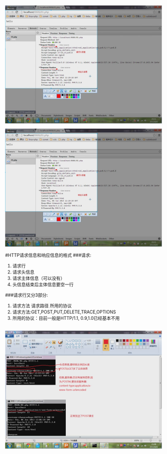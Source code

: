 ![](./image/fXieYi.png)  

![](./image/fXieYi.png)  

#HTTP请求信息和响应信息的格式
###请求:
1. 请求行
2. 请求头信息
3. 请求主体信息（可以没有）
4. 头信息结束后主体信息要空一行

###请求行又分3部分:
1. 请求方法 请求路径 所用的协议
2. 请求方法:GET,POST,PUT,DELETE,TRACE,OPTIONS
3. 所用的协议：目前一般是HTTP/1.1, 0.9,1.0已经基本不用
<br/><br/>

![](./image/tXieYi.png)

